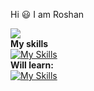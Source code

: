 Hi 😃 I am Roshan

![](https://komarev.com/ghpvc/?username=Roshan2059)<br>
**My skills**<br>
[![My Skills](https://skillicons.dev/icons?i=html,css,js,jquery,bootstrap,php,mysql,postgres,c,java,git,github,vscode,atom,idea,eclipse&perline=6)](https://skillicons.dev)
<br>
**Will learn:**<br>
[![My Skills](https://skillicons.dev/icons?i=js,html,css,wasm)](https://skillicons.dev)
